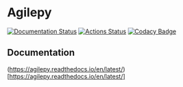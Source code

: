 # Agilepy

[![Documentation Status](https://readthedocs.org/projects/agilepy/badge/?version=latest)](https://agilepy.readthedocs.io/en/latest/?badge=latest)
[![Actions Status](https://github.com/AGILESCIENCE/Agilepy/workflows/CI/CD/badge.svg)](https://github.com/AGILESCIENCE/Agilepy/actions)
[![Codacy Badge](https://api.codacy.com/project/badge/Grade/1729ff523c6546188e94006ef0c8c594)](https://www.codacy.com/gh/AGILESCIENCE/Agilepy?utm_source=github.com&amp;utm_medium=referral&amp;utm_content=AGILESCIENCE/Agilepy&amp;utm_campaign=Badge_Grade)

## Documentation
(https://agilepy.readthedocs.io/en/latest/)[https://agilepy.readthedocs.io/en/latest/]

